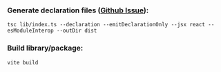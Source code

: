 ### Generate declaration files ([Github Issue](https://github.com/vitejs/vite/issues/2049)):
```shell
tsc lib/index.ts --declaration --emitDeclarationOnly --jsx react --esModuleInterop --outDir dist
```

### Build library/package: 
```shell
vite build
```
